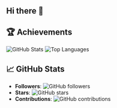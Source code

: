 ## Hi there 👋

## 🏆 Achievements

![GitHub Stats](https://github-readme-stats.vercel.app/api?username=codemaestro11&show_icons=true&hide_title=true&count_private=true&hide=prs)
![Top Languages](https://github-readme-stats.vercel.app/api/top-langs/?username=codemaestro11&layout=compact)

## 📈 GitHub Stats

- **Followers**: ![GitHub followers](https://img.shields.io/github/followers/codemaestro11?label=Followers&style=social)
- **Stars**: ![GitHub stars](https://img.shields.io/github/stars/codemaestro11?label=Stars&style=social)
- **Contributions**: ![GitHub contributions](https://img.shields.io/github/commit-activity/m/codemaestro11?label=Commits&style=flat-square)
